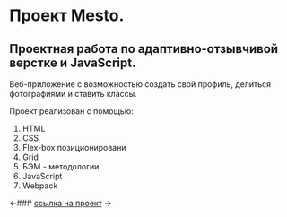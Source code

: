 # Проект Mesto.
## Проектная работа по адаптивно-отзывчивой верстке и JavaScript.

Веб-приложение с возможностью создать свой профиль, делиться фотографиями и ставить классы.


Проект реализован с помощью:

1. HTML
2. CSS
3. Flex-box позиционировани
4. Grid
5. БЭМ - методологии
6. JavaScript
7. Webpack

<-### [ссылка на проект](https://Avet90.github.io/mesto-project/)
->
